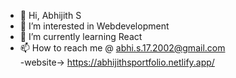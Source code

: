 - 👋 Hi, Abhijith S
- 👀 I’m interested in Webdevelopment
- 🌱 I’m currently learning React
- 📫 How to reach me @ abhi.s.17.2002@gmail.com <br>
-website-> https://abhijithsportfolio.netlify.app/
<!---
abhijith-s-2002/abhijith-s-2002 is a ✨ special ✨ repository because its `README.md` (this file) appears on your GitHub profile.
You can click the Preview link to take a look at your changes.
--->
